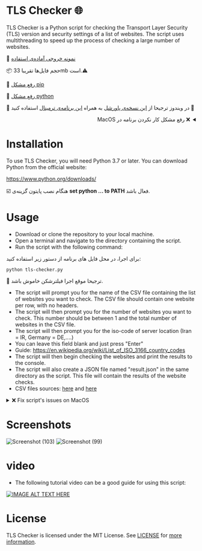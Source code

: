 # TLS Checker 🌐

TLS Checker is a Python script for checking the Transport Layer Security (TLS) version and security settings of a list of websites. The script uses multithreading to speed up the process of checking a large number of websites.


:paperclip:  [نمونه خروجی آماده‌ی استفاده](https://github.com/ImanMontajabi/TLS-Checker/blob/master/result.json)


:package:  حجم فایل‌ها تقریبا 33mb است.:warning:


📌 [رفع مشکل pip](https://camelcase.ir/pip-in-cmd/)


🐍 [رفع مشکل python](https://sabzdanesh.com/set-python-path/)

🚧 در ویندوز ترجیحا از [این نسخه‌ی پاورشل](https://github.com/PowerShell/PowerShell) به همراه [این برنامه‌ی ترمینال](https://github.com/microsoft/terminal) استفاده کنید 🙂
<details dir="rtl">
 <summary>
  ❌ رفع مشکل کار نکردن برنامه در MacOS
 </summary>
 <br>
  در حالت عادی برنامه هیچ دامنه ای رو اسکن نمیکنه و بعد از چند ثانیه اسکن بدون هیچ نتیجه ای تموم میشه که دلیلش لود نشدن لایبرری های ssl هست. برای حل این مشکل کافیه دستور زیر رو داخل ترمینال وارد کنید و دوباره اسکریپت رو اجرا کنید :

```bash
ln -s /etc/ssl/* /Library/Frameworks/Python.framework/Versions/Current/etc/openssl
```
 </details>

# Installation
To use TLS Checker, you will need Python 3.7 or later. You can download Python from the official website: 

https://www.python.org/downloads/

☑️ هنگام نصب پایتون گزینه‌ی **set python ... to PATH** فعال باشد.


# Usage
- Download or clone the repository to your local machine.<br>
- Open a terminal and navigate to the directory containing the script.<br>
- Run the script with the following command:


برای اجرا، در محل فایل های برنامه از دستور زیر استفاده کنید:


```
python tls-checker.py
```


 :moyai: ترجیحا موقع اجرا فیلترشکن خاموش باشد.

- The script will prompt you for the name of the CSV file containing the list of websites you want to check. The CSV file should contain one website per row, with no headers.
- The script will then prompt you for the number of websites you want to check. This number should be between 1 and the total number of websites in the CSV file.
- The script will then prompt you for the iso-code of server location (Iran = IR, Germany = DE,....)
- You can leave this field blank and just press "Enter"
- Guide: https://en.wikipedia.org/wiki/List_of_ISO_3166_country_codes
- The script will then begin checking the websites and print the results to the console.
- The script will also create a JSON file named "result.json" in the same directory as the script. This file will contain the results of the website checks.
- CSV files sources: [here](https://www.domcop.com/top-10-million-websites) and [here](https://tranco-list.eu/)

<details>
 <summary>
  ❌ Fix script's issues on MacOS
 </summary>
 <br>
 If you ran into problems using the script, the reason is that MacOS's ssl libraries aren't defined for python, just paste the command below into your terminal and run the script again.
 
```bash
ln -s /etc/ssl/* /Library/Frameworks/Python.framework/Versions/Current/etc/openssl
```
 </details>
 
# Screenshots


![Screenshot (103)](https://github.com/ImanMontajabi/TLS-Checker/assets/52942515/d57f619b-5bb3-4ded-85a3-8976cfe24c5d)
![Screenshot (99)](https://github.com/ImanMontajabi/TLS-Checker/assets/52942515/04bb5e03-24f3-4917-af56-dbbfa4bb2524)


# video

- The following tutorial video can be a good guide for using this script:

[![IMAGE ALT TEXT HERE](https://img.youtube.com/vi/QNbeYkGIiA4/0.jpg)](https://youtu.be/QNbeYkGIiA4)


# License
TLS Checker is licensed under the MIT License. See [LICENSE](https://github.com/ImanMontajabi/TLS-Checker/blob/master/LICENSE) for [more information](https://docs.github.com/en/repositories/managing-your-repositorys-settings-and-features/customizing-your-repository/licensing-a-repository).
